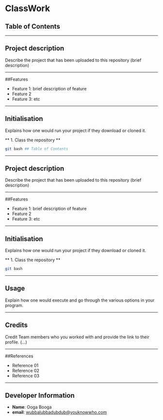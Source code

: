 # ClassWork

## Table of Contents

---

## Project description
Describe the project that has been uploaded to this repository (brief description)

---

##Features

- Feature 1: brief description of feature
- Feature 2
- Feature 3: etc

---

## Initialisation


Explains how one would run your project if they download or cloned it.

** 1. Class the repository **
``` Bash
git bash ## Table of Contents
```
---

## Project description
Describe the project that has been uploaded to this repository (brief description)

---

##Features

- Feature 1: brief description of feature
- Feature 2
- Feature 3: etc

---

## Initialisation


Explains how one would run your project if they download or cloned it.

** 1. Class the repository **
``` Bash
git bash 
```
---

## Usage
Explain how one would execute and go through the various options in your program.

---

## Credits
Credit Team members who you worked with and provide the link to their profile.
(...)

---

##References
- Reference 01
- Reference 02
- Reference 03

---

## Developer Information
- **Name**: Ooga Booga
- **email**: wubbalubbadubdub@youknowwho.com
